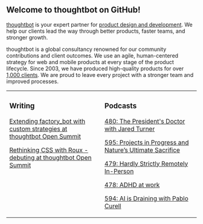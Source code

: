 ## Welcome to thoughtbot on GitHub!

[thoughtbot][1] is your expert partner for [product design and development][2].
We help our clients lead the way through better products, faster teams, and stronger growth.

thoughtbot is a global consultancy renowned for our community contributions and
client outcomes. We use an agile, human-centered strategy for web and mobile
products at every stage of the product lifecycle. Since 2003, we have produced
high-quality products for over [1,000 clients][3]. We are proud to leave every
project with a stronger team and improved processes.

<table><tr><td valign="top" width="50%">

### Writing

<!-- blog starts -->
[Extending factory_bot with custom strategies at thoughtbot Open Summit](https://feed.thoughtbot.com/link/24077/17197391/extending-factory_bot-with-custom-strategies-at-thoughtbot-open-summit)

[Rethinking CSS with Roux - debuting at thoughtbot Open Summit](https://feed.thoughtbot.com/link/24077/17193934/rethinking-css-with-roux-debuting-at-thoughtbot-open-summit)

<!-- blog ends -->
</td><td valign="top" width="50%">

### Podcasts

<!-- podcasts starts -->
[480: The President's Doctor with Jared Turner](https://bikeshed.thoughtbot.com/480)

[595: Projects in Progress and Nature’s Ultimate Sacrifice](https://podcast.thoughtbot.com/595)

[479: Hardly Strictly Remotely In-Person](https://bikeshed.thoughtbot.com/479)

[478: ADHD at work](https://bikeshed.thoughtbot.com/478)

[594: AI is Draining with Pablo Curell](https://podcast.thoughtbot.com/594)

<!-- podcasts ends -->
</td></tr></table>

[1]: https://thoughtbot.com
[2]: https://thoughtbot.com/services
[3]: https://thoughtbot.com/case-studies
